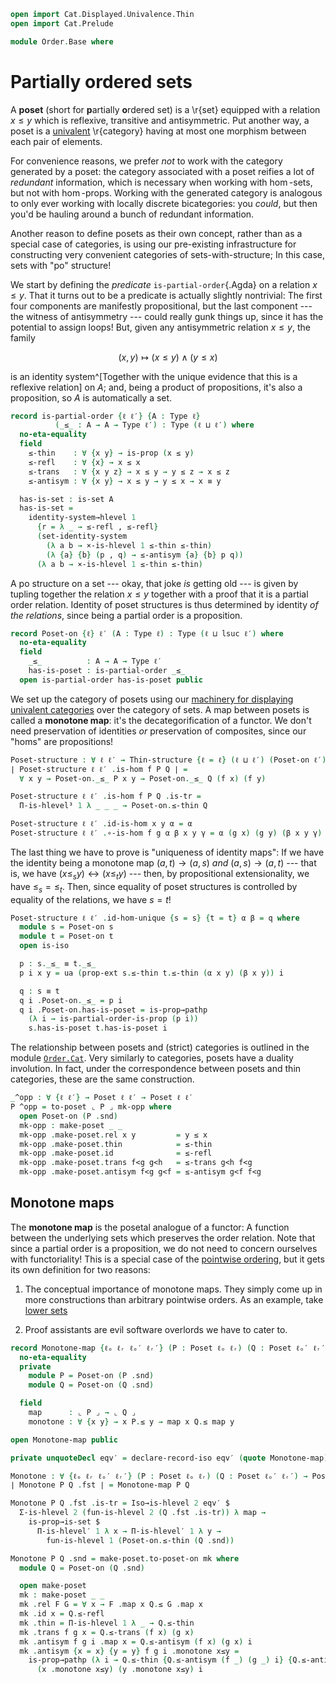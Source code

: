 ```agda
open import Cat.Displayed.Univalence.Thin
open import Cat.Prelude

module Order.Base where
```

# Partially ordered sets

A **poset** (short for **p**artially **o**rdered set) is a \r{set}
equipped with a relation $x \le y$ which is reflexive, transitive and
antisymmetric. Put another way, a poset is a [univalent] \r{category}
having at most one morphism between each pair of elements.

For convenience reasons, we prefer _not_ to work with the category
generated by a poset: the category associated with a poset reifies a lot
of _redundant_ information, which is necessary when working with
$\hom$-sets, but not with $\hom$-props. Working with the generated
category is analogous to only ever working with locally discrete
bicategories: you _could_, but then you'd be hauling around a bunch of
redundant information.

[univalent]: Cat.Univalent.html

Another reason to define posets as their own concept, rather than as a
special case of categories, is using our pre-existing infrastructure for
constructing very convenient categories of sets-with-structure; In this
case, sets with "po" structure!

We start by defining the _predicate_ `is-partial-order`{.Agda} on a
relation $x \le y$. That it turns out to be a predicate is actually
slightly nontrivial: The first four components are manifestly
propositional, but the last component --- the witness of antisymmetry
--- could really gunk things up, since it has the potential to assign
loops! But, given any antisymmetric relation $x \le y$, the family

$$
(x, y) \mapsto (x \le y) \land (y \le x)
$$

is an identity system^[Together with the unique evidence that this is a
reflexive relation] on $A$; and, being a product of propositions, it's
also a proposition, so $A$ is automatically a set.

```agda
record is-partial-order {ℓ ℓ′} {A : Type ℓ}
          (_≤_ : A → A → Type ℓ′) : Type (ℓ ⊔ ℓ′) where
  no-eta-equality
  field
    ≤-thin    : ∀ {x y} → is-prop (x ≤ y)
    ≤-refl    : ∀ {x} → x ≤ x
    ≤-trans   : ∀ {x y z} → x ≤ y → y ≤ z → x ≤ z
    ≤-antisym : ∀ {x y} → x ≤ y → y ≤ x → x ≡ y

  has-is-set : is-set A
  has-is-set =
    identity-system→hlevel 1
      {r = λ _ → ≤-refl , ≤-refl}
      (set-identity-system
        (λ a b → ×-is-hlevel 1 ≤-thin ≤-thin)
        (λ {a} {b} (p , q) → ≤-antisym {a} {b} p q))
      (λ a b → ×-is-hlevel 1 ≤-thin ≤-thin)
```

<!--
```agda
private unquoteDecl eqv = declare-record-iso eqv (quote is-partial-order)

is-partial-order-is-prop
  : ∀ {ℓ ℓ′} {A : Type ℓ} (R : A → A → Type ℓ′) → is-prop (is-partial-order R)
is-partial-order-is-prop {A = A} R x y = go x x y where
  go : is-partial-order R → is-prop (is-partial-order R)
  go x = Iso→is-hlevel 1 eqv (hlevel 1) where instance
    h-level-r : ∀ {x y} {n} → H-Level (R x y) (suc n)
    h-level-r = prop-instance (x .is-partial-order.≤-thin)

    h-level-a : H-Level A 2
    h-level-a = basic-instance 2 (is-partial-order.has-is-set x)
```
-->

A po structure on a set --- okay, that joke _is_ getting old --- is
given by tupling together the relation $x \le y$ together with a proof
that it is a partial order relation. Identity of poset structures is
thus determined by identity _of the relations_, since being a partial
order is a proposition.

```agda
record Poset-on {ℓ} ℓ′ (A : Type ℓ) : Type (ℓ ⊔ lsuc ℓ′) where
  no-eta-equality
  field
    _≤_          : A → A → Type ℓ′
    has-is-poset : is-partial-order _≤_
  open is-partial-order has-is-poset public
```

We set up the category of posets using our [machinery for displaying]
[univalent categories] over the category of sets. A map between posets
is called a **monotone map**: it's the decategorification of a functor.
We don't need preservation of identities _or_ preservation of
composites, since our "homs" are propositions!

[machinery for displaying]: Cat.Displayed.Univalence.Thin.html
[univalent categories]: Cat.Univalent.html

```agda
Poset-structure : ∀ ℓ ℓ′ → Thin-structure {ℓ = ℓ} (ℓ ⊔ ℓ′) (Poset-on ℓ′)
∣ Poset-structure ℓ ℓ′ .is-hom f P Q ∣ =
  ∀ x y → Poset-on._≤_ P x y → Poset-on._≤_ Q (f x) (f y)

Poset-structure ℓ ℓ′ .is-hom f P Q .is-tr =
  Π-is-hlevel³ 1 λ _ _ _ → Poset-on.≤-thin Q

Poset-structure ℓ ℓ′ .id-is-hom x y α = α
Poset-structure ℓ ℓ′ .∘-is-hom f g α β x y γ = α (g x) (g y) (β x y γ)
```

The last thing we have to prove is "uniqueness of identity maps": If we
have the identity being a monotone map $(a, t) \to (a, s)$ _and_ $(a, s)
\to (a, t)$ --- that is, we have $(x \le_s y) \leftrightarrow (x \le_t
y)$ --- then, by propositional extensionality, we have $\le_s = \le_t$.
Then, since equality of poset structures is controlled by equality of
the relations, we have $s = t$!

```agda
Poset-structure ℓ ℓ′ .id-hom-unique {s = s} {t = t} α β = q where
  module s = Poset-on s
  module t = Poset-on t
  open is-iso

  p : s._≤_ ≡ t._≤_
  p i x y = ua (prop-ext s.≤-thin t.≤-thin (α x y) (β x y)) i

  q : s ≡ t
  q i .Poset-on._≤_ = p i
  q i .Poset-on.has-is-poset = is-prop→pathp
    (λ i → is-partial-order-is-prop (p i))
    s.has-is-poset t.has-is-poset i
```

<!--
```agda
Posets : ∀ ℓ ℓ′ → Precategory (lsuc (ℓ ⊔ ℓ′)) (ℓ ⊔ ℓ′)
Posets ℓ ℓ′ = Structured-objects (Poset-structure ℓ ℓ′)

module Posets {ℓ ℓ′} = Precategory (Posets ℓ ℓ′)
Poset : (ℓ ℓ′ : Level) → Type (lsuc (ℓ ⊔ ℓ′))
Poset ℓ ℓ′ = Precategory.Ob (Posets ℓ ℓ′)

record make-poset {ℓ} ℓ′ (A : Type ℓ) : Type (ℓ ⊔ lsuc ℓ′) where
  no-eta-equality

  field
    rel     : A → A → Type ℓ′
    id      : ∀ {x} → rel x x
    thin    : ∀ {x y} → is-prop (rel x y)
    trans   : ∀ {x y z} → rel x y → rel y z → rel x z
    antisym : ∀ {x y} → rel x y → rel y x → x ≡ y

  to-poset-on : Poset-on ℓ′ A
  to-poset-on .Poset-on._≤_ = rel
  to-poset-on .Poset-on.has-is-poset .is-partial-order.≤-thin = thin
  to-poset-on .Poset-on.has-is-poset .is-partial-order.≤-refl = id
  to-poset-on .Poset-on.has-is-poset .is-partial-order.≤-trans = trans
  to-poset-on .Poset-on.has-is-poset .is-partial-order.≤-antisym = antisym

to-poset : ∀ {ℓ ℓ′} (A : Type ℓ) → make-poset ℓ′ A → Poset ℓ ℓ′
∣ to-poset A mk .fst ∣ = A
to-poset A mk .fst .is-tr = Poset-on.has-is-set (make-poset.to-poset-on mk)
to-poset A mk .snd = make-poset.to-poset-on mk
```
-->

The relationship between posets and (strict) categories is outlined in
the module [`Order.Cat`](Order.Cat.html). Very similarly to
categories, posets have a duality involution. In fact, under the
correspondence between posets and thin categories, these are the same
construction.

```agda
_^opp : ∀ {ℓ ℓ′} → Poset ℓ ℓ′ → Poset ℓ ℓ′
P ^opp = to-poset ⌞ P ⌟ mk-opp where
  open Poset-on (P .snd)
  mk-opp : make-poset _ _
  mk-opp .make-poset.rel x y         = y ≤ x
  mk-opp .make-poset.thin            = ≤-thin
  mk-opp .make-poset.id              = ≤-refl
  mk-opp .make-poset.trans f<g g<h   = ≤-trans g<h f<g
  mk-opp .make-poset.antisym f<g g<f = ≤-antisym g<f f<g
```

## Monotone maps

The **monotone map** is the posetal analogue of a functor: A function
between the underlying sets which preserves the order relation. Note
that since a partial order is a proposition, we do not need to concern
ourselves with functoriality! This is a special case of the [pointwise
ordering], but it gets its own definition for two reasons:

1. The conceptual importance of monotone maps. They simply come up in
more constructions than arbitrary pointwise orders. As an example, take
[lower sets]

2. Proof assistants are evil software overlords we have to cater to.

[pointwise ordering]: Order.Instances.Pointwise.html
[lower sets]: Order.Instances.Lower.html

```agda
record Monotone-map {ℓₒ ℓᵣ ℓₒ′ ℓᵣ′} (P : Poset ℓₒ ℓᵣ) (Q : Poset ℓₒ′ ℓᵣ′) : Type (ℓₒ ⊔ ℓₒ′ ⊔ ℓᵣ ⊔ ℓᵣ′) where
  no-eta-equality
  private
    module P = Poset-on (P .snd)
    module Q = Poset-on (Q .snd)

  field
    map      : ⌞ P ⌟ → ⌞ Q ⌟
    monotone : ∀ {x y} → x P.≤ y → map x Q.≤ map y

open Monotone-map public

private unquoteDecl eqv′ = declare-record-iso eqv′ (quote Monotone-map)

Monotone : ∀ {ℓₒ ℓᵣ ℓₒ′ ℓᵣ′} (P : Poset ℓₒ ℓᵣ) (Q : Poset ℓₒ′ ℓᵣ′) → Poset _ _
∣ Monotone P Q .fst ∣ = Monotone-map P Q

Monotone P Q .fst .is-tr = Iso→is-hlevel 2 eqv′ $
  Σ-is-hlevel 2 (fun-is-hlevel 2 (Q .fst .is-tr)) λ map →
    is-prop→is-set $
      Π-is-hlevel′ 1 λ x → Π-is-hlevel′ 1 λ y →
        fun-is-hlevel 1 (Poset-on.≤-thin (Q .snd))

Monotone P Q .snd = make-poset.to-poset-on mk where
  module Q = Poset-on (Q .snd)

  open make-poset
  mk : make-poset _ _
  mk .rel F G = ∀ x → F .map x Q.≤ G .map x
  mk .id x = Q.≤-refl
  mk .thin = Π-is-hlevel 1 λ _ → Q.≤-thin
  mk .trans f g x = Q.≤-trans (f x) (g x)
  mk .antisym f g i .map x = Q.≤-antisym (f x) (g x) i
  mk .antisym {x = x} {y = y} f g i .monotone x≤y =
    is-prop→pathp (λ i → Q.≤-thin {Q.≤-antisym (f _) (g _) i} {Q.≤-antisym (f _) (g _) i})
      (x .monotone x≤y) (y .monotone x≤y) i
```

<!--
```agda
Monotone-pathp
  : ∀ {ℓₒ ℓᵣ ℓₒ′ ℓᵣ′} (P : I → Poset ℓₒ ℓᵣ) (Q : I → Poset ℓₒ′ ℓᵣ′)
  → {x : Monotone-map (P i0) (Q i0)} {y : Monotone-map (P i1) (Q i1)}
  → PathP (λ i → ⌞ P i ⌟ → ⌞ Q i ⌟) (x .map) (y .map)
  → PathP (λ i → Monotone-map (P i) (Q i)) x y
Monotone-pathp P Q {x = x} {y} p i .map = p i
Monotone-pathp P Q {x = x} {y} p i .monotone {a} {b} arg =
  is-prop→pathp
    (λ i → Π-is-hlevel³ {C = λ x y → P i .snd .Poset-on._≤_ x y} 1
      λ a b c → Q i .snd .Poset-on.≤-thin {p i a} {p i b})
    (λ _ _ → x .monotone) (λ _ _ → y .monotone) i a b arg

Monotone-path
  : ∀ {ℓₒ ℓᵣ ℓₒ′ ℓᵣ′} {P : Poset ℓₒ ℓᵣ} {Q : Poset ℓₒ′ ℓᵣ′}
  → {x y : Monotone-map P Q}
  → (∀ a → x .map a ≡ y .map a)
  → x ≡ y
Monotone-path {P = P} {Q} path = Monotone-pathp (λ _ → P) (λ _ → Q) (funext path)
```
-->
